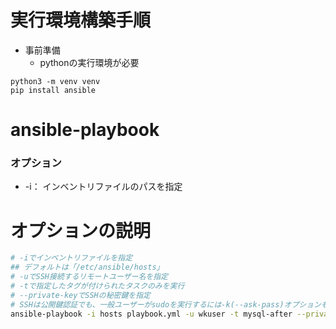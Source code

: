 # 実行環境構築手順
- 事前準備
  - pythonの実行環境が必要
```
python3 -m venv venv
pip install ansible
```


# ansible-playbook
### オプション
- -i： インベントリファイルのパスを指定
  
# オプションの説明
```sh
# -iでインベントリファイルを指定
## デフォルトは「/etc/ansible/hosts」
# -uでSSH接続するリモートユーザー名を指定
# -tで指定したタグが付けられたタスクのみを実行
# --private-keyでSSHの秘密鍵を指定
# SSHは公開鍵認証でも、一般ユーザーがsudoを実行するには-k(--ask-pass)オプションもつける
ansible-playbook -i hosts playbook.yml -u wkuser -t mysql-after --private-key=~/.ssh/id_rsa -k
```
